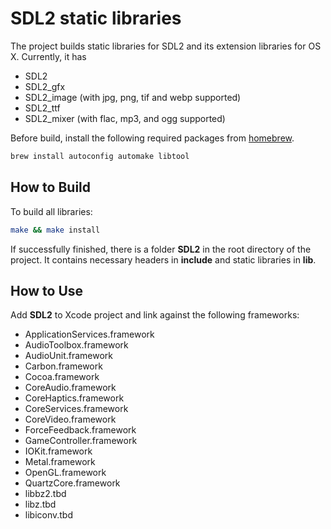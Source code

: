 # SDL2 static libraries

The project builds static libraries for SDL2 and its extension libraries for OS X. Currently, it has

- SDL2
- SDL2_gfx
- SDL2_image (with jpg, png, tif and webp supported)
- SDL2_ttf
- SDL2_mixer (with flac, mp3, and ogg supported)

Before build, install the following required packages from [homebrew](https://brew.sh).

```bash
brew install autoconfig automake libtool
```

## How to Build

To build all libraries:

```bash
make && make install
```

If successfully finished, there is a folder **SDL2** in the root directory of the project. It contains necessary headers in **include** and static libraries in **lib**.

## How to Use

Add **SDL2** to Xcode project and link against the following frameworks:

- ApplicationServices.framework
- AudioToolbox.framework
- AudioUnit.framework
- Carbon.framework
- Cocoa.framework
- CoreAudio.framework
- CoreHaptics.framework
- CoreServices.framework
- CoreVideo.framework
- ForceFeedback.framework
- GameController.framework
- IOKit.framework
- Metal.framework
- OpenGL.framework
- QuartzCore.framework
- libbz2.tbd
- libz.tbd
- libiconv.tbd
